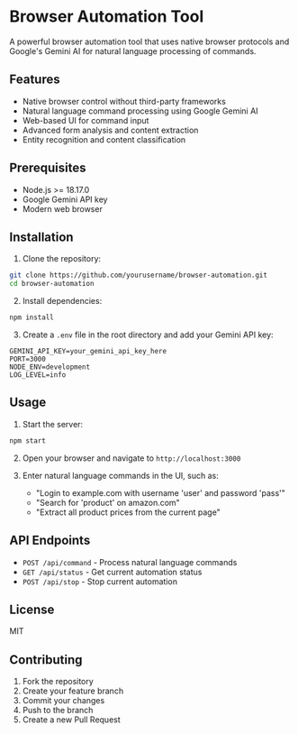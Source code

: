# Browser Automation Tool

A powerful browser automation tool that uses native browser protocols and Google's Gemini AI for natural language processing of commands.

## Features

- Native browser control without third-party frameworks
- Natural language command processing using Google Gemini AI
- Web-based UI for command input
- Advanced form analysis and content extraction
- Entity recognition and content classification

## Prerequisites

- Node.js >= 18.17.0
- Google Gemini API key
- Modern web browser

## Installation

1. Clone the repository:
```bash
git clone https://github.com/yourusername/browser-automation.git
cd browser-automation
```

2. Install dependencies:
```bash
npm install
```

3. Create a `.env` file in the root directory and add your Gemini API key:
```
GEMINI_API_KEY=your_gemini_api_key_here
PORT=3000
NODE_ENV=development
LOG_LEVEL=info
```

## Usage

1. Start the server:
```bash
npm start
```

2. Open your browser and navigate to `http://localhost:3000`

3. Enter natural language commands in the UI, such as:
   - "Login to example.com with username 'user' and password 'pass'"
   - "Search for 'product' on amazon.com"
   - "Extract all product prices from the current page"

## API Endpoints

- `POST /api/command` - Process natural language commands
- `GET /api/status` - Get current automation status
- `POST /api/stop` - Stop current automation



## License

MIT

## Contributing

1. Fork the repository
2. Create your feature branch
3. Commit your changes
4. Push to the branch
5. Create a new Pull Request 